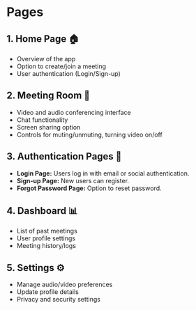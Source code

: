 # Pages

## 1. Home Page 🏠
   - Overview of the app
   - Option to create/join a meeting
   - User authentication (Login/Sign-up)

## 2. Meeting Room 🎥
   - Video and audio conferencing interface
   - Chat functionality
   - Screen sharing option
   - Controls for muting/unmuting, turning video on/off

## 3. Authentication Pages 🔐
   - **Login Page:** Users log in with email or social authentication.
   - **Sign-up Page:** New users can register.
   - **Forgot Password Page:** Option to reset password.

## 4. Dashboard 📊 
   - List of past meetings
   - User profile settings
   - Meeting history/logs

## 5. Settings ⚙️
   - Manage audio/video preferences
   - Update profile details
   - Privacy and security settings

